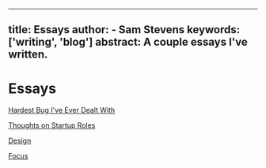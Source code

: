 
---
title: Essays
author:
    - Sam Stevens
keywords: ['writing', 'blog']
abstract: A couple essays I've written.
---
# Essays

[Hardest Bug I've Ever Dealt With](/essays/hardest-bug-ive-ever-dealt-with)

[Thoughts on Startup Roles](/essays/thoughts-on-startup-roles)

[Design](/essays/design)

[Focus](/essays/focus)